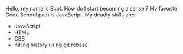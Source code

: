 Hello, my name is Scot. How do I start becoming a sensei?
My favorite Code School path is JavaScript.
My deadly skills are:
* JavaScript
* HTML
* CSS
* Killing history using git rebase